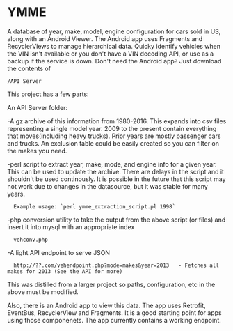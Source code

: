 # YMME
A database of year, make, model, engine configuration for cars sold in US, along with an Android Viewer. The Android app uses Fragments and RecyclerViews to manage hierarchical data. Quicky identify vehicles when the VIN isn't available or you don't have a VIN decoding API, or use as a backup if the service is down. Don't need the Android app? Just download the contents of

`/API Server`

This project has a few parts:

An API Server folder: 

  -A gz archive of this information from 1980-2016. This expands into csv files representing a single model year. 
  2009 to the present contain everything that moves(including heavy trucks). Prior years are mostly passenger cars and trucks.
  An exclusion table could be easily created so you can filter on the makes you need.

  -perl script to extract year, make, mode, and engine info for a given year. This can be used to update the archive. There are delays in the script and it shouldn't be used continously. It is possible in the future that this script may not work due to changes in the datasource, but it was stable for many years.  
  
      Example usage: `perl ymme_extraction_script.pl 1998`
      
  -php conversion utility to take the output from the above script (or files) and insert it into mysql with an appropriate index
  
      vehconv.php
  
  -A light API endpoint to serve JSON
  
      http://??.com/vehendpoint.php?mode=makes&year=2013   - Fetches all makes for 2013 (See the API for more)
  
 This was distilled from a larger project so paths, configuration, etc in the above must be modified.
  
   
 Also, there is an Android app to view this data. The app uses Retrofit, EventBus, RecyclerView and Fragments. 
 It is a good starting point for apps using those componenets. The app currently contains a working endpoint.
